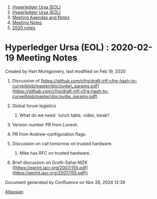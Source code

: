1. [Hyperledger Ursa (EOL)](index.html)
2. [Hyperledger Ursa (EOL)](19595269.html)
3. [Meeting Agendas and Notes](Meeting-Agendas-and-Notes_19603313.html)
4. [Meeting Notes](Meeting-Notes_19611649.html)
5. [2020 notes](2020-notes_19611911.html)

# Hyperledger Ursa (EOL) : 2020-02-19 Meeting Notes

Created by Hart Montgomery, last modified on Feb 19, 2020

1. Discussion of [https://github.com/cfrg/draft-irtf-cfrg-hash-to-curve/blob/master/doc/svdw\_params.pdf](https://github.com/cfrg/draft-irtf-cfrg-hash-to-curve/blob/master/doc/svdw_params.pdf)
2. Global forum logistics
   
   1. What do we need:  lunch table, video, kiosk?
3. Version number PR from Lovesh.
4. PR from Andrew–configuration flags.
5. Discussion on call tomorrow on trusted hardware.
   
   1. Mike has RFC on trusted hardware.
6. Brief discussion on Groth-Sahai NIZK ([https://eprint.iacr.org/2007/155.pdf](https://eprint.iacr.org/2007/155.pdf))

Document generated by Confluence on Nov 26, 2024 12:38

[Atlassian](http://www.atlassian.com/)
